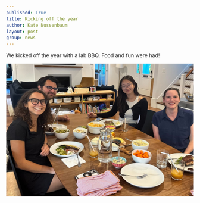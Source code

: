 ```yaml
---
published: True
title: Kicking off the year
author: Kate Nussenbaum
layout: post
group: news
---
```

We kicked off the year with a lab BBQ. Food and fun were had!

 <img src="/static/img/news/2025_bbq.jpg" alt="Lab BBQ" class="img-fluid">